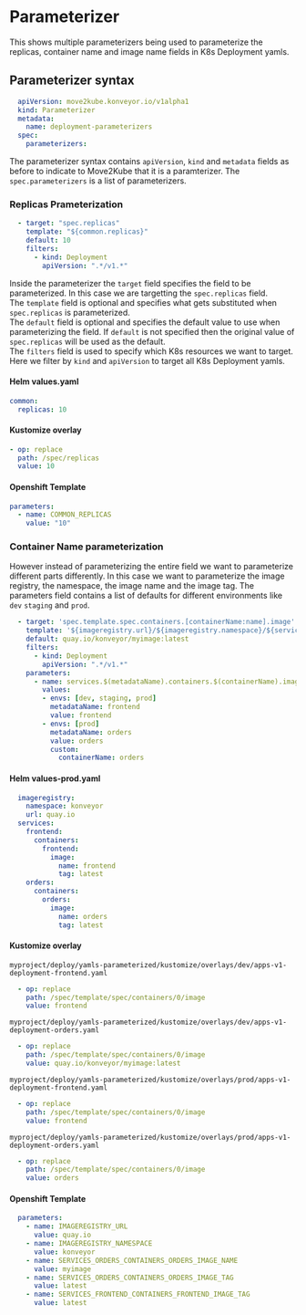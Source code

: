 # Parameterizer

This shows multiple parameterizers being used to parameterize the replicas, container name and image name fields in K8s Deployment yamls.

## Parameterizer syntax

  ```yaml
    apiVersion: move2kube.konveyor.io/v1alpha1
    kind: Parameterizer
    metadata:
      name: deployment-parameterizers
    spec:
      parameterizers:
  ```

The parameterizer syntax contains `apiVersion`, `kind` and `metadata` fields as before to indicate to Move2Kube that it is a paramterizer. The `spec.parameterizers` is a list of parameterizers.   

### Replicas Prameterization

  ```yaml
    - target: "spec.replicas"
      template: "${common.replicas}"
      default: 10
      filters:
        - kind: Deployment
          apiVersion: ".*/v1.*"
  ```

Inside the parameterizer the `target` field specifies the field to be parameterized. In this case we are targetting the `spec.replicas` field.  
The `template` field is optional and specifies what gets substituted when `spec.replicas` is parameterized.  
The `default` field is optional and specifies the default value to use when parameterizing the field. If `default` is not specified then the original value of `spec.replicas` will be used as the default.  
The `filters` field is used to specify which K8s resources we want to target. Here we filter by `kind` and `apiVersion` to target all K8s Deployment yamls.

#### Helm values.yaml
  ```yaml
  common:
    replicas: 10
  ```

#### Kustomize overlay
  ```yaml
  - op: replace
    path: /spec/replicas
    value: 10
  ```

#### Openshift Template
  ```yaml
  parameters:
    - name: COMMON_REPLICAS
      value: "10"
  ```

### Container Name parameterization
However instead of parameterizing the entire field we want to parameterize different parts differently. In this case we want to parameterize the image registry, the namespace, the image name and the image tag. The parameters field contains a list of defaults for different environments like `dev` `staging` and `prod`.

  ```yaml
    - target: 'spec.template.spec.containers.[containerName:name].image'
      template: '${imageregistry.url}/${imageregistry.namespace}/${services.$(metadataName).containers.$(containerName).image.name}:${services.$(metadataName).containers.$(containerName).image.tag}'
      default: quay.io/konveyor/myimage:latest
      filters:
        - kind: Deployment
          apiVersion: ".*/v1.*"
      parameters:
        - name: services.$(metadataName).containers.$(containerName).image.name
          values:
          - envs: [dev, staging, prod]
            metadataName: frontend
            value: frontend
          - envs: [prod]
            metadataName: orders
            value: orders
            custom:
              containerName: orders
  ```

#### Helm values-prod.yaml
  ```yaml
    imageregistry:
      namespace: konveyor
      url: quay.io
    services:
      frontend:
        containers:
          frontend:
            image:
              name: frontend
              tag: latest
      orders:
        containers:
          orders:
            image:
              name: orders
              tag: latest
  ```

#### Kustomize overlay 
`myproject/deploy/yamls-parameterized/kustomize/overlays/dev/apps-v1-deployment-frontend.yaml`
  ```yaml
    - op: replace
      path: /spec/template/spec/containers/0/image
      value: frontend
  ```
`myproject/deploy/yamls-parameterized/kustomize/overlays/dev/apps-v1-deployment-orders.yaml`
  ```yaml
    - op: replace
      path: /spec/template/spec/containers/0/image
      value: quay.io/konveyor/myimage:latest
  ```
`myproject/deploy/yamls-parameterized/kustomize/overlays/prod/apps-v1-deployment-frontend.yaml`
  ```yaml
    - op: replace
      path: /spec/template/spec/containers/0/image
      value: frontend
  ```
`myproject/deploy/yamls-parameterized/kustomize/overlays/prod/apps-v1-deployment-orders.yaml`
  ```yaml
    - op: replace
      path: /spec/template/spec/containers/0/image
      value: orders
  ```

#### Openshift Template
  ```yaml
    parameters:
      - name: IMAGEREGISTRY_URL
        value: quay.io
      - name: IMAGEREGISTRY_NAMESPACE
        value: konveyor
      - name: SERVICES_ORDERS_CONTAINERS_ORDERS_IMAGE_NAME
        value: myimage
      - name: SERVICES_ORDERS_CONTAINERS_ORDERS_IMAGE_TAG
        value: latest
      - name: SERVICES_FRONTEND_CONTAINERS_FRONTEND_IMAGE_TAG
        value: latest
  ```
